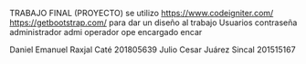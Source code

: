 TRABAJO FINAL (PROYECTO)
se utilizo 
https://www.codeigniter.com/
https://getbootstrap.com/
para dar un diseño al trabajo 
Usuarios        contraseña
administrador   admi
operador        ope
encargado       encar

Daniel Emanuel Raxjal Caté 201805639
Julio Cesar Juárez  Sincal 201515167
